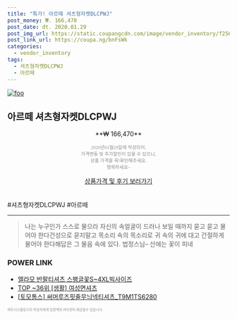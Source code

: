 ```yaml
--- 
title: "특가! 아르떼 셔츠형자켓DLCPWJ" 
post_money: ₩. 166,470 
post_date: dt. 2020.01.29 
post_img_url: https://static.coupangcdn.com/image/vendor_inventory/f256/3481e34e9fc7938e42b36283c9e796446032b04dcdda2b244e4935482b49.jpg 
post_link_url: https://coupa.ng/bnFsWk 
categories: 
  - vendor_inventory 
tags: 
  - 셔츠형자켓DLCPWJ 
  - 아르떼 
--- 
```

[![foo](https://static.coupangcdn.com/image/vendor_inventory/f256/3481e34e9fc7938e42b36283c9e796446032b04dcdda2b244e4935482b49.jpg)](https://coupa.ng/bnFsWk) 

## 아르떼 셔츠형자켓DLCPWJ 
<p style="text-align: center;">**₩ 166,470**</p> 
<p style="text-align: center;"><span style="color: #898c8f; font-family: Georgia,Times,serif; font-size: 0.75em;">2020년01월29일에 작성되어, <br>가격변동 및 추가할인이 있을 수 있으니,<br> 상품 가격을 꼭!확인해주세요.<br>행복하세요~</span> 
</p>	 
<div markdown="0" style="text-align: center;"><a href="https://coupa.ng/bnFsWk" class="btn btn--success">상품가격 및 후기 보러가기</a></div> 
<br><br> 
  #셔츠형자켓DLCPWJ #아르떼 
<hr> 

> 나는 누구인가 스스로 물으라 자신의 속얼굴이 드러나 보일 때까지 묻고 묻고 물어야 한다건성으로 묻지말고 목소리 속의 목소리로 귀 속의 귀에 대고 간절하게 물어야 한다해답은 그 물음 속에 있다. 법정스님–  산에는 꽃이 피네 


### POWER LINK

* <a href="https://blog.naver.com/santokki14/221786461629" target="_blank">엘라모 반팔티셔츠 스팽글꽃S~4XL빅사이즈</a>
* <a href="https://blog.naver.com/fasyy4321/221782890716" target="_blank"> TOP ~36위 [생활] 여성면셔츠</a>
* <a href="https://blog.naver.com/fasyy4321/221787095366" target="_blank">[토모톰스] 써머루즈핏줄무늬넥티셔츠_T9M1TS6280</a>

<span style="color: #898c8f; font-family: Georgia,Times,serif; font-size: 0.55em;">파트너스활동으로 작성자에게 일정액의 커미션이 제공될수 있습니다.</span> 
